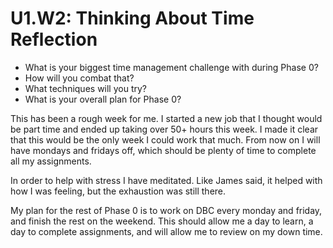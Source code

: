 # U1.W2: Thinking About Time Reflection

* What is your biggest time management challenge with during Phase 0? 
* How will you combat that? 
* What techniques will you try?
* What is your overall plan for Phase 0?

This has been a rough week for me.  I started a new job that I thought would be part time and ended up taking over 50+ hours this week.  I made it clear that this would be the only week I could work that much.  From now on I will have mondays and fridays off, which should be plenty of time to complete all my assignments. 

In order to help with stress I have meditated.  Like James said, it helped with how I was feeling, but the exhaustion was still there. 

My plan for the rest of Phase 0 is to work on DBC every monday and friday, and finish the rest on the weekend.  This should allow me a day to learn, a day to complete assignments, and will allow me to review on my down time.  
